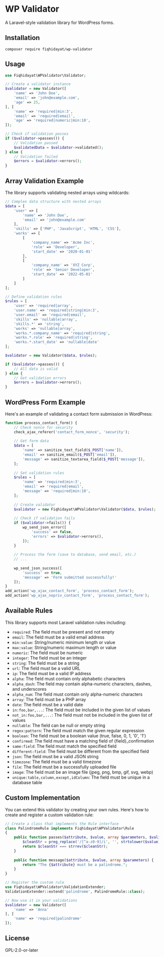 # WP Validator

A Laravel-style validation library for WordPress forms.

## Installation

```
composer require fiqhidayat/wp-validator
```

## Usage

```php
use Fiqhidayat\WPValidator\Validator;

// Create a validator instance
$validator = new Validator([
    'name' => 'John Doe',
    'email' => 'john@example.com',
    'age' => 25,
], [
    'name' => 'required|min:3',
    'email' => 'required|email',
    'age' => 'required|numeric|min:18',
]);

// Check if validation passes
if ($validator->passes()) {
    // Validation passed
    $validatedData = $validator->validated();
} else {
    // Validation failed
    $errors = $validator->errors();
}
```

## Array Validation Example

The library supports validating nested arrays using wildcards:

```php
// Complex data structure with nested arrays
$data = [
    'user' => [
        'name' => 'John Doe',
        'email' => 'john@example.com'
    ],
    'skills' => ['PHP', 'JavaScript', 'HTML', 'CSS'],
    'works' => [
        [
            'company_name' => 'Acme Inc',
            'role' => 'Developer',
            'start_date' => '2020-01-01'
        ],
        [
            'company_name' => 'XYZ Corp',
            'role' => 'Senior Developer',
            'start_date' => '2022-05-01'
        ]
    ]
];

// Define validation rules
$rules = [
    'user' => 'required|array',
    'user.name' => 'required|string|min:3',
    'user.email' => 'required|email',
    'skills' => 'nullable|array',
    'skills.*' => 'string',
    'works' => 'nullable|array',
    'works.*.company_name' => 'required|string',
    'works.*.role' => 'required|string',
    'works.*.start_date' => 'nullable|date'
];

$validator = new Validator($data, $rules);

if ($validator->passes()) {
    // All data is valid
} else {
    // Get validation errors
    $errors = $validator->errors();
}
```

## WordPress Form Example

Here's an example of validating a contact form submission in WordPress:

```php
function process_contact_form() {
    // Check nonce for security
    check_ajax_referer('contact_form_nonce', 'security');
    
    // Get form data
    $data = [
        'name' => sanitize_text_field($_POST['name']),
        'email' => sanitize_email($_POST['email']),
        'message' => sanitize_textarea_field($_POST['message']),
    ];
    
    // Set validation rules
    $rules = [
        'name' => 'required|min:3',
        'email' => 'required|email',
        'message' => 'required|min:10',
    ];
    
    // Create validator
    $validator = new Fiqhidayat\WPValidator\Validator($data, $rules);
    
    // Check if validation fails
    if ($validator->fails()) {
        wp_send_json_error([
            'success' => false,
            'errors' => $validator->errors(),
        ]);
    }
    
    // Process the form (save to database, send email, etc.)
    // ...
    
    wp_send_json_success([
        'success' => true, 
        'message' => 'Form submitted successfully!'
    ]);
}
add_action('wp_ajax_contact_form', 'process_contact_form');
add_action('wp_ajax_nopriv_contact_form', 'process_contact_form');
```

## Available Rules

This library supports most Laravel validation rules including:

- `required`: The field must be present and not empty
- `email`: The field must be a valid email address
- `min:value`: String/numeric minimum length or value
- `max:value`: String/numeric maximum length or value
- `numeric`: The field must be numeric
- `integer`: The field must be an integer
- `string`: The field must be a string
- `url`: The field must be a valid URL
- `ip`: The field must be a valid IP address
- `alpha`: The field must contain only alphabetic characters
- `alpha_dash`: The field may contain alpha-numeric characters, dashes, and underscores
- `alpha_num`: The field must contain only alpha-numeric characters
- `array`: The field must be a PHP array
- `date`: The field must be a valid date
- `in:foo,bar,...`: The field must be included in the given list of values
- `not_in:foo,bar,...`: The field must not be included in the given list of values
- `nullable`: The field can be null or empty string
- `regex:pattern`: The field must match the given regular expression
- `boolean`: The field must be a boolean value (true, false, 0, 1, '0', '1')
- `confirmed`: The field must have a matching field of {field}_confirmation
- `same:field`: The field must match the specified field
- `different:field`: The field must be different from the specified field
- `json`: The field must be a valid JSON string
- `timezone`: The field must be a valid timezone
- `file`: The field must be a successfully uploaded file
- `image`: The field must be an image file (jpeg, png, bmp, gif, svg, webp)
- `unique:table,column,except,idColumn`: The field must be unique in a database table

## Custom Implementation

You can extend this validator by creating your own rules. Here's how to create and register a custom validation rule:

```php
// Create a class that implements the Rule interface
class PalindromeRule implements Fiqhidayat\WPValidator\Rule 
{
    public function passes($attribute, $value, array $parameters, $validator) {
        $cleanStr = preg_replace('/[^a-z0-9]/i', '', strtolower($value));
        return $cleanStr === strrev($cleanStr);
    }
    
    public function message($attribute, $value, array $parameters) {
        return "The {$attribute} must be a palindrome.";
    }
}

// Register the custom rule
use Fiqhidayat\WPValidator\ValidationExtender;
ValidationExtender::extend('palindrome', PalindromeRule::class);

// Now use it in your validations
$validator = new Validator([
    'name' => 'Anna'
], [
    'name' => 'required|palindrome'
]);
```

## License

GPL-2.0-or-later
